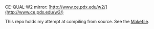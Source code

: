 CE-QUAL-W2 mirror: [http://www.ce.pdx.edu/w2/](http://www.ce.pdx.edu/w2/)

This repo holds my attempt at compiling from source. See the [Makefile](/source/w2exe/v4.0/Makefile).
